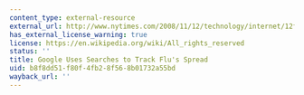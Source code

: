 ```yaml
---
content_type: external-resource
external_url: http://www.nytimes.com/2008/11/12/technology/internet/12flu.html?_r=0
has_external_license_warning: true
license: https://en.wikipedia.org/wiki/All_rights_reserved
status: ''
title: Google Uses Searches to Track Flu's Spread
uid: b8f8dd51-f80f-4fb2-8f56-8b01732a55bd
wayback_url: ''
---
```


